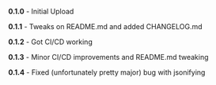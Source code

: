 **0.1.0** - Initial Upload

**0.1.1** - Tweaks on README.md and added CHANGELOG.md

**0.1.2** - Got CI/CD working

**0.1.3** - Minor CI/CD improvements and README.md tweaking

**0.1.4** - Fixed (unfortunately pretty major) bug with jsonifying
